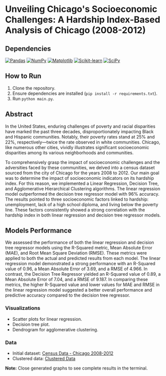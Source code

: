 # Unveiling Chicago's Socioeconomic Challenges: A Hardship Index-Based Analysis of Chicago (2008-2012)

## Dependencies
[![Pandas](https://img.shields.io/badge/pandas-1.3.3-blue)](https://pandas.pydata.org/)
[![NumPy](https://img.shields.io/badge/numpy-1.21.4-blue)](https://numpy.org/)
[![Matplotlib](https://img.shields.io/badge/matplotlib-3.4.3-blue)](https://matplotlib.org/)
[![Scikit-learn](https://img.shields.io/badge/scikit--learn-0.24.2-blue)](https://scikit-learn.org/)
[![SciPy](https://img.shields.io/badge/scipy-1.7.3-blue)](https://www.scipy.org/)

## How to Run
1. Clone the repository.
2. Ensure dependencies are installed (`pip install -r requirements.txt`).
3. Run `python main.py`.

## Abstract
In the United States, enduring challenges of poverty and racial disparities have marked the past three decades, disproportionately impacting Black and Hispanic communities. Notably, their poverty rates stand at 25% and 22%, respectively—twice the rate observed in white communities. Chicago, like numerous other cities, vividly illustrates significant socioeconomic disparities among its various neighborhoods and communities.

To comprehensively grasp the impact of socioeconomic challenges and the adversities faced by these communities, we delved into a census dataset sourced from the city of Chicago for the years 2008 to 2012. Our main goal was to determine the impact of socioeconomic indicators on its hardship index. For this reason, we implemented a Linear Regression, Decision Tree, and Agglomerative Hierarchical Clustering algorithms. The linear regression model outperformed the decision tree regressor model with 96% accuracy. The results pointed to three socioeconomic factors linked to hardship: unemployment, lack of a high school diploma, and living below the poverty line. These factors consistently showed a strong correlation with the hardship index in both linear regression and decision tree regressor models. 

## Models Performance
We assessed the performance of both the linear regression and decision tree regressor models using the R-Squared metric, Mean Absolute Error (MAE), and Root Mean Square Deviation (RMSE). These metrics were applied to both the actual and predicted results from each model. The linear regression model demonstrated a strong performance with an R-Squared value of 0.96, a Mean Absolute Error of 3.69, and a RMSE of 4.966. In contrast, the Decision Tree Regressor yielded an R-Squared value of 0.89, a Mean Absolute Error of 7.04, and a RMSE of 9.187. In comparing these metrics, the higher R-Squared value and lower values for MAE and RMSE in the linear regression model suggested a better overall performance and predictive accuracy compared to the decision tree regressor.

### Visualizations
- Scatter plots for linear regression.
- Decision tree plot.
- Dendrogram for agglomerative clustering.

### Data
- Initial dataset: [Census Data - Chicago 2008-2012](link_to_dataset.csv)
- Clustered data: [Clustered Data](clustereddata.csv)

**Note:** Close generated graphs to see complete results in the terminal.
